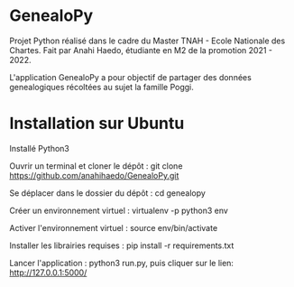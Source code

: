 # GenealoPy

Projet Python réalisé dans le cadre du Master TNAH - Ecole Nationale des Chartes. Fait par Anahi Haedo, étudiante en M2 de la promotion 2021 - 2022.

L'application GenealoPy a pour objectif de partager des données genealogiques récoltées au sujet la famille Poggi. 

# Installation sur Ubuntu

Installé Python3

Ouvrir un terminal et cloner le dépôt : git clone https://github.com/anahihaedo/GenealoPy.git

Se déplacer dans le dossier du dépôt : cd genealopy

Créer un environnement virtuel : virtualenv -p python3 env

Activer l'environnement virtuel : source env/bin/activate

Installer les librairies requises : pip install -r requirements.txt

Lancer l'application : python3 run.py, puis cliquer sur le lien: http://127.0.0.1:5000/


